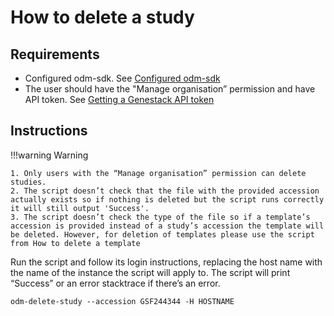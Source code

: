 # How to delete a study

## Requirements

- Configured odm-sdk. See [Configured odm-sdk](../../configuration.md)
- The user should have the "Manage organisation” permission and have API token. See [Getting a Genestack API token](https://odm-user-guide.readthedocs.io/en/latest/doc-odm-user-guide/getting-a-genestack-api-token.html#token-label)

## Instructions

!!!warning Warning

    1. Only users with the “Manage organisation” permission can delete studies.
    2. The script doesn’t check that the file with the provided accession actually exists so if nothing is deleted but the script runs correctly it will still output 'Success'.
    3. The script doesn’t check the type of the file so if a template’s accession is provided instead of a study’s accession the template will be deleted. However, for deletion of templates please use the script from How to delete a template

Run the script and follow its login instructions, replacing the host name with the name of the instance the script will apply to. The script will print “Success” or an error stacktrace if there’s an error.

```shell
odm-delete-study --accession GSF244344 -H HOSTNAME
```
